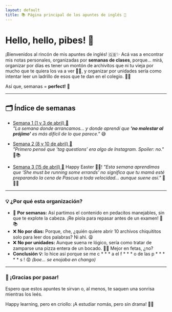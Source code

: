 ```yaml
---
layout: default
title: 📚 Página principal de los apuntes de inglés 🌟
---
```


# Hello, hello, pibes! 👋

¡Bienvenidos al rincón de mis apuntes de inglés! 🇬🇧✨ Acá vas a encontrar mis notas personales, organizadas por **semanas de clases**, porque... mirá, organizar por días es tener un montón de archivitos que ni tu vieja por mucho que te quiera los va a ver 📝📝, y organizar por unidades sería como intentar leer un ladrillo de esos que te dan en el colegio. 😵‍💫

Así que, semanas = **perfect!** 🎯

---

## 🗂️ Índice de semanas

- [Semana 1 (1 y 3 de abril) 📅](semana-1.md)  
  _"La semana donde arrancamos... y donde aprendí que **'no molestar al prójimo'** es más difícil de lo que parece."_ 😅

- [Semana 2 (8 y 10 de abril) 📅](semana-2.md)  
  _"Primero pensé que ‘tag questions’ era algo de Instagram. Spoiler: no."_ 📱📚

- [Semana 3 (15 de abril) 📅](semana-3.md)  Happy Easter 🐇🥚!
  _"Esta semana aprendimos que ‘She must be running some errands’ no significa que tu mamá esté preparando la cena de Pascua a toda velocidad… aunque suene así."_ 🐰🍴😄
<!-- 
- [Semana 4 (22 y 24 de abril) 📅](semana-4.md)  
  _"La semana donde arrancamos... y donde aprendí que **'no molestar al prójimo'** no siempre es tan fácil como parece."_ 😅

- [Semana 5 (29 de abril) 📅](semana-5.md)  Happy International Workers' Day 👷‍♂️👷‍♀️💼🛠️
  _"La semana donde arrancamos... y donde aprendí que **'no molestar al prójimo'** no siempre es tan fácil como parece."_ 😅

- [Semana 6 (6 y 8 de mayo) 📅](semana-6.md)  
  _"La semana donde arrancamos... y donde aprendí que **'no molestar al prójimo'** no siempre es tan fácil como parece."_ 😅

- [Semana 7 (13 y 15 de mayo) 📅](semana-7.md)  
  _"La semana donde arrancamos... y donde aprendí que **'no molestar al prójimo'** no siempre es tan fácil como parece."_ 😅

- [Semana 8 (20 y 22 de mayo) 📅](semana-8.md)  
  _"La semana donde arrancamos... y donde aprendí que **'no molestar al prójimo'** no siempre es tan fácil como parece."_ 😅

- [Semana 9 (27 y 29 de mayo) 📅](semana-9.md)  
  _"La semana donde arrancamos... y donde aprendí que **'no molestar al prójimo'** no siempre es tan fácil como parece."_ 😅

- [Semana 10 (3 y 5 de junio) 📅](semana-10.md)  
  _"La semana donde arrancamos... y donde aprendí que **'no molestar al prójimo'** no siempre es tan fácil como parece."_ 😅

- [Semana 11 (27 y 29 de mayo) 📅](semana-11.md)  
  _"La semana donde arrancamos... y donde aprendí que **'no molestar al prójimo'** no siempre es tan fácil como parece."_ 😅

- [Semana 12 (3 y 5 de junio) 📅](semana-12.md)  
  _"La semana donde arrancamos... y donde aprendí que **'no molestar al prójimo'** no siempre es tan fácil como parece."_ 😅

- [Semana 13 (10 y 12 de junio) 📅](semana-13.md)  
  _"La semana donde arrancamos... y donde aprendí que **'no molestar al prójimo'** no siempre es tan fácil como parece."_ 😅

- [Semana 14 (17 y 19 de junio) 📅](semana-14.md)  
  _"La semana donde arrancamos... y donde aprendí que **'no molestar al prójimo'** no siempre es tan fácil como parece."_ 😅

- [Semana 15 (24 y 26 de junio) 📅](semana-15.md)  
  _"La semana donde arrancamos... y donde aprendí que **'no molestar al prójimo'** no siempre es tan fácil como parece."_ 😅

- [Semana 16 (1 y 3 de julio) 📅](semana-16.md)  
  _"La semana donde arrancamos... y donde aprendí que **'no molestar al prójimo'** no siempre es tan fácil como parece."_ 😅

-->
---

### 💡 ¿Por qué esta organización?

- 📅 **Por semanas:** Así partimos el contenido en pedacitos manejables, sin que te explote la cabeza. ¡Re piola para repasar antes de un examen! 🧠📚
- ❌ **No por días:** Porque, che, ¿quién quiere abrir 10 archivos chiquititos solo para leer dos palabras? Ni ahí. 😩
- ❌ **No por unidades:** Aunque suena re lógico, sería como tratar de zamparse una pizza entera de un bocado. 🍕💥 Mejor en fetas, ¿no?
- **Conclusión 💡**: lo hice así porque se me c * * * a el f * * * o de las p * * * * * s ! 😡 _(boe... se enojaba en chango)_
---

### 🎉 ¡Gracias por pasar!

Espero que estos apuntes te sirvan o, al menos, te saquen una sonrisa mientras los leés. 
<!--😊 Si tenés sugerencias, comentarios o algún meme re copado sobre inglés, ¡mandá todo! 🤓💬-->

Happy learning, pero en criollo: ¡A estudiar nomás, pero sin drama! 🚀✨